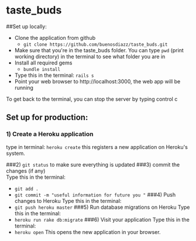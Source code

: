# taste_buds

##Set up locally: 
- Clone the application from github
  * `git clone https://github.com/buenosdiazz/taste_buds.git`
- Make sure that you're in the taste_buds folder. You can type `pwd` (print working directory) in the terminal to see what folder you are in 
- Install all required gems
  * `bundle install`
- Type this in the terminal: `rails s`
- Point your web browser to http://localhost:3000, the web app will be running

To get back to the terminal, you can stop the server by typing control c


## Set up for production: 

### 1) Create a Heroku application

type in terminal: 
`heroku create`
this registers a new application on Heroku's system. 

###2) `git status` to make sure everything is updated 
###3) commit the changes (if any)  
Type this in the terminal:
* `git add .`
* `git commit -m "useful information for future you "`
###4) Push changes to Heroku
Type this in the terminal:
* `git push heroku master`
###5) Run database migrations on Heroku
Type this in the terminal:
* `heroku run rake db:migrate`
###6) Visit your application
Type this in the terminal:
* `heroku open`
This opens the new application in your browser.





